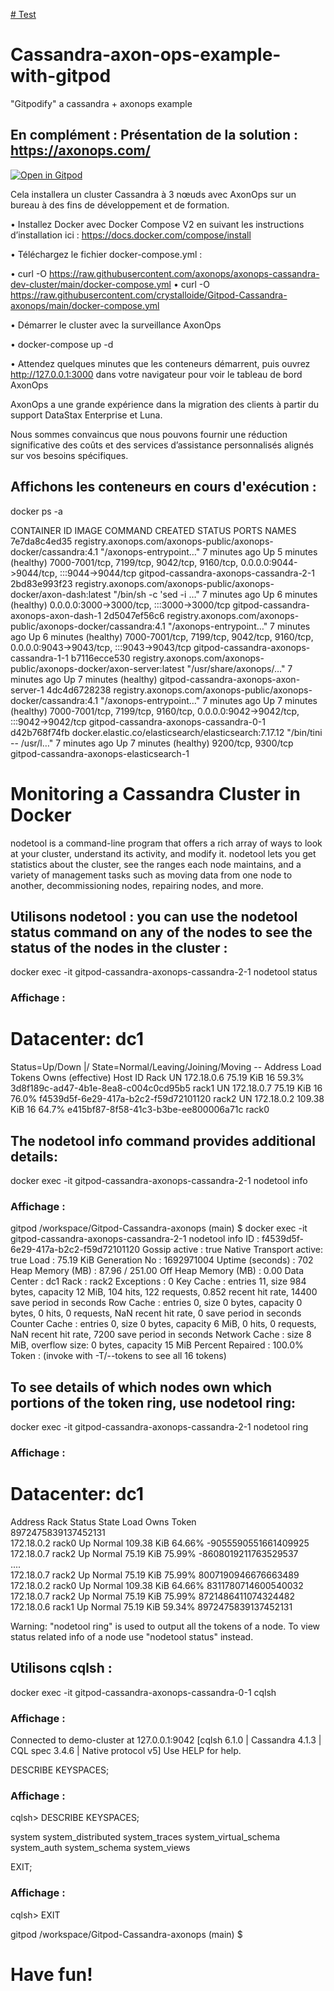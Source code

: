 [# Test](https://gitpod.io/workspaces)

# Cassandra-axon-ops-example-with-gitpod

"Gitpodify" a cassandra + axonops example

## En complément : Présentation de la solution : https://axonops.com/

[![Open in Gitpod](https://gitpod.io/button/open-in-gitpod.svg)](https://gitpod.io/#https://github.com/crystalloide/Gitpod-Cassandra-axonops)

Cela installera un cluster Cassandra à 3 nœuds avec AxonOps sur un bureau à des fins de développement et de formation. 

•	Installez Docker avec Docker Compose V2 en suivant les instructions d’installation ici : https://docs.docker.com/compose/install

•	Téléchargez le fichier docker-compose.yml :

•	curl -O https://raw.githubusercontent.com/axonops/axonops-cassandra-dev-cluster/main/docker-compose.yml 
•	curl -O https://raw.githubusercontent.com/crystalloide/Gitpod-Cassandra-axonops/main/docker-compose.yml

•	Démarrer le cluster avec la surveillance AxonOps

•	docker-compose up -d

•	Attendez quelques minutes que les conteneurs démarrent, puis ouvrez http://127.0.0.1:3000 dans votre navigateur pour voir le tableau de bord AxonOps

AxonOps a une grande expérience dans la migration des clients à partir du support DataStax Enterprise et Luna. 

Nous sommes convaincus que nous pouvons fournir une réduction significative des coûts et des services d’assistance personnalisés alignés sur vos besoins spécifiques.


## Affichons les conteneurs en cours d'exécution : 
docker ps -a 

CONTAINER ID   IMAGE                                                                   COMMAND                  CREATED         STATUS                   PORTS                                                                                    NAMES
7e7da8c4ed35   registry.axonops.com/axonops-public/axonops-docker/cassandra:4.1        "/axonops-entrypoint…"   7 minutes ago   Up 5 minutes (healthy)   7000-7001/tcp, 7199/tcp, 9042/tcp, 9160/tcp, 0.0.0.0:9044->9044/tcp, :::9044->9044/tcp   gitpod-cassandra-axonops-cassandra-2-1
2bd83e993f23   registry.axonops.com/axonops-public/axonops-docker/axon-dash:latest     "/bin/sh -c 'sed -i …"   7 minutes ago   Up 6 minutes (healthy)   0.0.0.0:3000->3000/tcp, :::3000->3000/tcp                                                gitpod-cassandra-axonops-axon-dash-1
2d5047ef56c6   registry.axonops.com/axonops-public/axonops-docker/cassandra:4.1        "/axonops-entrypoint…"   7 minutes ago   Up 6 minutes (healthy)   7000-7001/tcp, 7199/tcp, 9042/tcp, 9160/tcp, 0.0.0.0:9043->9043/tcp, :::9043->9043/tcp   gitpod-cassandra-axonops-cassandra-1-1
b7116ecce530   registry.axonops.com/axonops-public/axonops-docker/axon-server:latest   "/usr/share/axonops/…"   7 minutes ago   Up 7 minutes (healthy)                                                                                            gitpod-cassandra-axonops-axon-server-1
4dc4d6728238   registry.axonops.com/axonops-public/axonops-docker/cassandra:4.1        "/axonops-entrypoint…"   7 minutes ago   Up 7 minutes (healthy)   7000-7001/tcp, 7199/tcp, 9160/tcp, 0.0.0.0:9042->9042/tcp, :::9042->9042/tcp             gitpod-cassandra-axonops-cassandra-0-1
d42b768f74fb   docker.elastic.co/elasticsearch/elasticsearch:7.17.12                   "/bin/tini -- /usr/l…"   7 minutes ago   Up 7 minutes (healthy)   9200/tcp, 9300/tcp                                                                       gitpod-cassandra-axonops-elasticsearch-1


# Monitoring a Cassandra Cluster in Docker

nodetool is a command-line program that offers a rich array of ways to look at your cluster, understand its activity, and modify it. 
nodetool lets you get statistics about the cluster, see the ranges each node maintains, and a variety of management tasks 
such as moving data from one node to another, decommissioning nodes, repairing nodes, and more.

## Utilisons nodetool :  you can use the nodetool status command on any of the nodes to see the status of the nodes in the cluster : 
docker exec -it gitpod-cassandra-axonops-cassandra-2-1 nodetool status

### Affichage :
Datacenter: dc1
===============
Status=Up/Down
|/ State=Normal/Leaving/Joining/Moving
--  Address     Load        Tokens  Owns (effective)  Host ID                               Rack 
UN  172.18.0.6  75.19 KiB   16      59.3%             3d8f189c-ad47-4b1e-8ea8-c004c0cd95b5  rack1
UN  172.18.0.7  75.19 KiB   16      76.0%             f4539d5f-6e29-417a-b2c2-f59d72101120  rack2
UN  172.18.0.2  109.38 KiB  16      64.7%             e415bf87-8f58-41c3-b3be-ee800006a71c  rack0


## The nodetool info command provides additional details:
docker exec -it gitpod-cassandra-axonops-cassandra-2-1 nodetool info

### Affichage :
gitpod /workspace/Gitpod-Cassandra-axonops (main) $ docker exec -it gitpod-cassandra-axonops-cassandra-2-1 nodetool info
ID                     : f4539d5f-6e29-417a-b2c2-f59d72101120
Gossip active          : true
Native Transport active: true
Load                   : 75.19 KiB
Generation No          : 1692971004
Uptime (seconds)       : 702
Heap Memory (MB)       : 87.96 / 251.00
Off Heap Memory (MB)   : 0.00
Data Center            : dc1
Rack                   : rack2
Exceptions             : 0
Key Cache              : entries 11, size 984 bytes, capacity 12 MiB, 104 hits, 122 requests, 0.852 recent hit rate, 14400 save period in seconds
Row Cache              : entries 0, size 0 bytes, capacity 0 bytes, 0 hits, 0 requests, NaN recent hit rate, 0 save period in seconds
Counter Cache          : entries 0, size 0 bytes, capacity 6 MiB, 0 hits, 0 requests, NaN recent hit rate, 7200 save period in seconds
Network Cache          : size 8 MiB, overflow size: 0 bytes, capacity 15 MiB
Percent Repaired       : 100.0%
Token                  : (invoke with -T/--tokens to see all 16 tokens)


## To see details of which nodes own which portions of the token ring, use nodetool ring:
docker exec -it gitpod-cassandra-axonops-cassandra-2-1 nodetool ring

### Affichage : 
Datacenter: dc1
==========
Address          Rack        Status State   Load            Owns                Token                                       
                                                                                8972475839137452131                         
172.18.0.2       rack0       Up     Normal  109.38 KiB      64.66%              -9055590551661409925                        
172.18.0.7       rack2       Up     Normal  75.19 KiB       75.99%              -8608019211763529537                        
....                      
172.18.0.7       rack2       Up     Normal  75.19 KiB       75.99%              8007190946676663489                         
172.18.0.2       rack0       Up     Normal  109.38 KiB      64.66%              8311780714600540032                         
172.18.0.7       rack2       Up     Normal  75.19 KiB       75.99%              8721486411074324482                         
172.18.0.6       rack1       Up     Normal  75.19 KiB       59.34%              8972475839137452131                         

  Warning: "nodetool ring" is used to output all the tokens of a node.
  To view status related info of a node use "nodetool status" instead.
  

## Utilisons cqlsh :  
docker exec -it gitpod-cassandra-axonops-cassandra-0-1 cqlsh

### Affichage : 
Connected to demo-cluster at 127.0.0.1:9042
[cqlsh 6.1.0 | Cassandra 4.1.3 | CQL spec 3.4.6 | Native protocol v5]
Use HELP for help.


DESCRIBE KEYSPACES;

### Affichage : 
cqlsh> DESCRIBE KEYSPACES;

system       system_distributed  system_traces  system_virtual_schema
system_auth  system_schema       system_views 

EXIT;
### Affichage : 
cqlsh> EXIT

gitpod /workspace/Gitpod-Cassandra-axonops (main) $ 


# Have fun!




